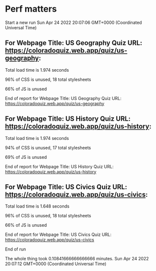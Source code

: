 # Perf matters


Start a new run
Sun Apr 24 2022 20:07:06 GMT+0000 (Coordinated Universal Time)








## For Webpage Title: US Geography Quiz URL: https://coloradoquiz.web.app/quiz/us-geography: 


Total load time is 1.974 seconds


96% of CSS is unused, 18 total stylesheets


66% of JS is unused


End of report for Webpage Title: US Geography Quiz URL: https://coloradoquiz.web.app/quiz/us-geography




## For Webpage Title: US History Quiz URL: https://coloradoquiz.web.app/quiz/us-history: 


Total load time is 1.974 seconds


94% of CSS is unused, 17 total stylesheets


69% of JS is unused


End of report for Webpage Title: US History Quiz URL: https://coloradoquiz.web.app/quiz/us-history




## For Webpage Title: US Civics Quiz URL: https://coloradoquiz.web.app/quiz/us-civics: 


Total load time is 1.648 seconds


96% of CSS is unused, 18 total stylesheets


66% of JS is unused


End of report for Webpage Title: US Civics Quiz URL: https://coloradoquiz.web.app/quiz/us-civics


End of run


The whole thing took 0.10841666666666666 minutes.
Sun Apr 24 2022 20:07:12 GMT+0000 (Coordinated Universal Time)




